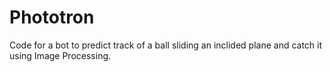 # Phototron
Code for a bot to predict track of a ball sliding an inclided plane and catch it using Image Processing.
